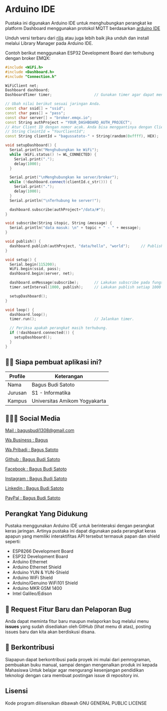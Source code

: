 # Arduino IDE

Pustaka ini digunakan Arduino IDE untuk menghubungkan perangkat ke platform Dashboard menggunakan protokol MQTT berdasarkan [arduino IDE](https://github.com/bagussatoto/arduino.git)


Unduh versi terbaru dari [rilis](https://github.com/bagussatoto/arduino.git) atau juga lebih baik jika unduh dan install melalui Library Manager pada Arduino IDE.

Contoh berikut menggunakan ESP32 Development Board dan terhubung dengan broker EMQX:
```c++
#include <WiFi.h>
#include <Dashboard.h>
#include "Connection.h"

WiFiClient net;
Dashboard dashboard;
DashboardTimer timer;                   // Gunakan timer agar dapat mengeksekusi perintah setiap sekian milidetik tanpa blocking.

// Ubah nilai berikut sesuai jaringan Anda.
const char ssid[] = "ssid";
const char pass[] = "pass";
const char server[] = "broker.emqx.io";
const String authProject = "YOUR_DASHBOARD_AUTH_PROJECT";
// Atur Client ID dengan nomor acak. Anda bisa menggantinya dengan Client ID apapun.
// String CleintId = "YourClientId";
const String clientId = "bagussatoto-" + String(random(0xffff), HEX);

void setupDashboard() {
  Serial.println("Menghubungkan ke WiFi");
  while (WiFi.status() != WL_CONNECTED) {
    Serial.print(".");
    delay(1000);
  }

  Serial.print("\nMenghubungkan ke server/broker");
  while (!dashboard.connect(clientId.c_str())) {
    Serial.print(".");
    delay(1000);
  }
  Serial.println("\nTerhubung ke server!");

  dashboard.subscribe(authProject+"/data/#");
}

void subscribe(String &topic, String &message) {
  Serial.println("data masuk: \n" + topic + " - " + message);
}

void publish() {
  dashboard.publish(authProject, "data/hello", "world");     // Publish ke topik "authproject/data/hello" dengan pesan "world".
}

void setup() {
  Serial.begin(115200);
  WiFi.begin(ssid, pass);
  dashboard.begin(server, net);

  dashboard.onMessage(subscribe);       // Lakukan subscribe pada fungsi subscribe().
  timer.setInterval(1000, publish);     // Lakukan publish setiap 1000 milidetik.

  setupDashboard();
}

void loop() {
  dashboard.loop();
  timer.run();                          // Jalankan timer.

  // Periksa apakah perangkat masih terhubung.
  if (!dashboard.connected()) {
    setupDashboard();
  }
}
```

## 👦🏽 Siapa pembuat aplikasi ini?

| Profile        |  Keterangan                      |
|----------------|----------------------------------|
| Nama           | Bagus Budi Satoto                |
| Jurusan        | S1 - Informatika                 |
| Kampus         | Universitas Amikom Yogyakarta    |

## 🧑🏽‍💻 Social Media 
<div>
      <p><i class="fas fa-envelope-open-text"></i><a href="mailto:" target="_blank"> Mail : bagusbudi1308@gmail.com</a></p>   
      <p><i class="fab fa-whatsapp"></i> <a href="https://wa.me/082136094607"> Wa.Business : Bagus
      <p><i class="fab fa-whatsapp"></i> <a href="https://wa.me/08988325547"> Wa.Pribadi : Bagus Satoto
      <p><i class="fab fa-github"></i> <a href="https://github.com/bagussatoto"> Github : Bagus Budi Satoto</a></p>  
      <p><i class="fab fa-facebook"></i> <a href="https://www.facebook.com/bagussatoto1"> Facebook : Bagus Budi Satoto</a></p>
      <p><i class="fab fa-instagram"></i> <a href="https://www.instagram.com/bagus_satoto1"> Instagram : Bagus Budi Satoto</a></p>    
      <p><i class="fab fa-linkedin"></i> <a href="https://www.linkedin.com/in/bagussatoto/"> Linkedin : Bagus Budi Satoto</a></p>
      <p><i class="fab fab-paypal"></i> <a href="https://www.PayPal.Me/bagussatoto1"> PayPal : Bagus Budi Satoto </a></p>
      
</div>



## Perangkat Yang Didukung

Pustaka menggunakan Arduino IDE untuk berinteraksi dengan perangkat keras jaringan. Artinya pustaka ini dapat digunakan pada perangkat keras apapun yang memiliki interaktifitas API tersebut termasuk papan dan shield seperti:

 - ESP8266 Development Board
 - ESP32 Development Board
 - Arduino Ethernet
 - Arduino Ethernet Shield
 - Arduino YUN & YUN-Shield
 - Arduino WiFi Shield
 - Arduino/Genuino WiFi101 Shield
 - Arduino MKR GSM 1400
 - Intel Galileo/Edison


## 📌 Request Fitur Baru dan Pelaporan Bug

Anda dapat meminta fitur baru maupun melaporkan bug melalui menu **issues** yang sudah disediakan oleh GitHub (lihat menu di atas), posting issues baru dan kita akan berdiskusi disana.

## 🛒 Berkontribusi

Siapapun dapat berkontribusi pada proyek ini mulai dari pemrograman, pembuakan buku manual, sampai dengan mengenalkan produk ini kepada Mahasiswa 
Untuk belajar agar mengurangi kesenjangan pendidikan teknologi dengan cara membuat postingan issue di repository ini.

## Lisensi

Kode program dilisensikan dibawah GNU GENERAL PUBLIC LICENSE
